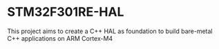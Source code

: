 # STM32F301RE-HAL
This project aims to create a C++ HAL as foundation to build bare-metal C++ applications on ARM Cortex-M4
